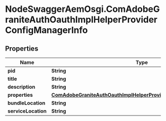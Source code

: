 # NodeSwaggerAemOsgi.ComAdobeGraniteAuthOauthImplHelperProviderConfigManagerInfo

## Properties

Name | Type | Description | Notes
------------ | ------------- | ------------- | -------------
**pid** | **String** |  | [optional] 
**title** | **String** |  | [optional] 
**description** | **String** |  | [optional] 
**properties** | [**ComAdobeGraniteAuthOauthImplHelperProviderConfigManagerProperties**](ComAdobeGraniteAuthOauthImplHelperProviderConfigManagerProperties.md) |  | [optional] 
**bundleLocation** | **String** |  | [optional] 
**serviceLocation** | **String** |  | [optional] 


